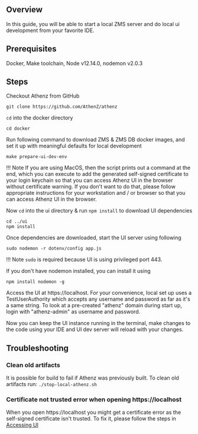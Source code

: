 ## Overview
In this guide, you will be able to start a local ZMS server and do local ui development from your favorite IDE.

## Prerequisites

Docker, Make toolchain, Node v12.14.0, nodemon v2.0.3

## Steps

Checkout Athenz from GitHub

```shell
git clone https://github.com/AthenZ/athenz
```

`cd` into the docker directory

```shell
cd docker
```

Run following command to download ZMS & ZMS DB docker images, and set it up with meaningful defaults for local development

```shell
make prepare-ui-dev-env
```

!!! Note
    If you are using MacOS, then the script prints out a command at the end, which you can execute to add the generated self-signed certificate to your login keychain
    so that you can access Athenz UI in the browser without certificate warning.
    If you don't want to do that, please follow appropriate instructions for your workstation and / or browser so that you can access Athenz UI in the browser.

Now `cd` into the ui directory & run `npm install` to download UI dependencies 

```shell
cd ../ui
npm install
```

Once dependencies are downloaded, start the UI server using following 

```shell
sudo nodemon -r dotenv/config app.js
```

!!! Note
    `sudo` is required because UI is using privileged port 443.

If you don't have nodemon installed, you can install it using 

```shell
npm install nodemon -g
```

Access the UI at https://localhost. For your convenience, local set up uses a TestUserAuthority which accepts any username and password as far as it's a same string.
To look at a pre-created "athenz" domain during start up, login with "athenz-admin" as username and password.

Now you can keep the UI instance running in the terminal, make changes to the code using your IDE and UI dev server will reload with your changes.

## Troubleshooting

### Clean old artifacts

It is possible for build to fail if Athenz was previously built. To clean old artifacts run:
`./stop-local-athenz.sh`

### Certificate not trusted error when opening https://localhost

When you open https://localhost you might get a certificate error as the self-signed certificate isn't trusted.
To fix it, please follow the steps in [Accessing UI](https://github.com/AthenZ/athenz/blob/master/docs/setup_ui.md#ui-access)